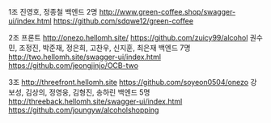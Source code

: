 1조 
진영호, 정종철
백엔드 2명
http://www.green-coffee.shop/swagger-ui/index.html
https://github.com/sdqwe12/green-coffee


2조
프론트
http://onezo.hellomh.site/
https://github.com/zuicy99/alcohol
권수민, 조정진, 박준재, 정은희, 고찬우, 신지훈, 최은재
백엔드 7명
http://two.hellomh.site/swagger-ui/index.html
https://github.com/jeongjinjo/OCB-two


3조 
http://threefront.hellomh.site
https://github.com/soyeon0504/onezo
강보성, 김상의, 정영웅, 김형진, 송하린
백엔드 5명
http://threeback.hellomh.site/swagger-ui/index.html
https://github.com/joungyw/alcoholshopping
